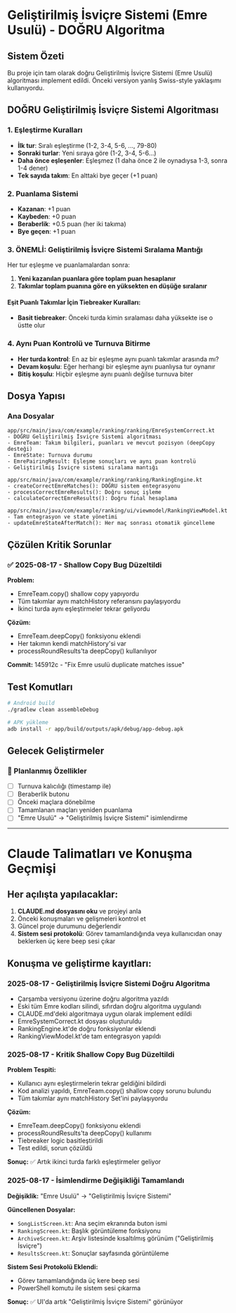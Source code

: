 # Geliştirilmiş İsviçre Sistemi (Emre Usulü) - DOĞRU Algoritma

## Sistem Özeti
Bu proje için tam olarak doğru Geliştirilmiş İsviçre Sistemi (Emre Usulü) algoritması implement edildi. Önceki versiyon yanlış Swiss-style yaklaşımı kullanıyordu.

## DOĞRU Geliştirilmiş İsviçre Sistemi Algoritması

### 1. Eşleştirme Kuralları
- **İlk tur**: Sıralı eşleştirme (1-2, 3-4, 5-6, ..., 79-80)
- **Sonraki turlar**: Yeni sıraya göre (1-2, 3-4, 5-6...)
- **Daha önce eşleşenler**: Eşleşmez (1 daha önce 2 ile oynadıysa 1-3, sonra 1-4 dener)
- **Tek sayıda takım**: En alttaki bye geçer (+1 puan)

### 2. Puanlama Sistemi
- **Kazanan**: +1 puan
- **Kaybeden**: +0 puan  
- **Beraberlik**: +0.5 puan (her iki takıma)
- **Bye geçen**: +1 puan

### 3. ÖNEMLİ: Geliştirilmiş İsviçre Sistemi Sıralama Mantığı
Her tur eşleşme ve puanlamalardan sonra:
1. **Yeni kazanılan puanlara göre toplam puan hesaplanır**
2. **Takımlar toplam puanına göre en yüksekten en düşüğe sıralanır**

#### Eşit Puanlı Takımlar İçin Tiebreaker Kuralları:
- **Basit tiebreaker**: Önceki turda kimin sıralaması daha yüksekte ise o üstte olur

### 4. Aynı Puan Kontrolü ve Turnuva Bitirme
- **Her turda kontrol**: En az bir eşleşme aynı puanlı takımlar arasında mı?
- **Devam koşulu**: Eğer herhangi bir eşleşme aynı puanlıysa tur oynanır
- **Bitiş koşulu**: Hiçbir eşleşme aynı puanlı değilse turnuva biter

## Dosya Yapısı

### Ana Dosyalar
```
app/src/main/java/com/example/ranking/ranking/EmreSystemCorrect.kt
- DOĞRU Geliştirilmiş İsviçre Sistemi algoritması
- EmreTeam: Takım bilgileri, puanları ve mevcut pozisyon (deepCopy desteği)
- EmreState: Turnuva durumu
- EmrePairingResult: Eşleşme sonuçları ve aynı puan kontrolü
- Geliştirilmiş İsviçre sistemi sıralama mantığı

app/src/main/java/com/example/ranking/ranking/RankingEngine.kt
- createCorrectEmreMatches(): DOĞRU sistem entegrasyonu
- processCorrectEmreResults(): Doğru sonuç işleme
- calculateCorrectEmreResults(): Doğru final hesaplama

app/src/main/java/com/example/ranking/ui/viewmodel/RankingViewModel.kt
- Tam entegrasyon ve state yönetimi
- updateEmreStateAfterMatch(): Her maç sonrası otomatik güncelleme
```

## Çözülen Kritik Sorunlar

### ✅ 2025-08-17 - Shallow Copy Bug Düzeltildi
**Problem:** 
- EmreTeam.copy() shallow copy yapıyordu
- Tüm takımlar aynı matchHistory referansını paylaşıyordu
- İkinci turda aynı eşleştirmeler tekrar geliyordu

**Çözüm:**
- EmreTeam.deepCopy() fonksiyonu eklendi
- Her takımın kendi matchHistory'si var
- processRoundResults'ta deepCopy() kullanılıyor

**Commit:** 145912c - "Fix Emre usulü duplicate matches issue"

## Test Komutları

```bash
# Android build
./gradlew clean assembleDebug

# APK yükleme
adb install -r app/build/outputs/apk/debug/app-debug.apk
```

## Gelecek Geliştirmeler

### 🔄 Planlanmış Özellikler
- [ ] Turnuva kalıcılığı (timestamp ile)
- [ ] Beraberlik butonu
- [ ] Önceki maçlara dönebilme
- [ ] Tamamlanan maçları yeniden puanlama
- [ ] "Emre Usulü" → "Geliştirilmiş İsviçre Sistemi" isimlendirme

---

# Claude Talimatları ve Konuşma Geçmişi

## Her açılışta yapılacaklar:
1. **CLAUDE.md dosyasını oku** ve projeyi anla
2. Önceki konuşmaları ve gelişmeleri kontrol et
3. Güncel proje durumunu değerlendir
4. **Sistem sesi protokolü**: Görev tamamlandığında veya kullanıcıdan onay beklerken üç kere beep sesi çıkar

## Konuşma ve geliştirme kayıtları:

### 2025-08-17 - Geliştirilmiş İsviçre Sistemi Doğru Algoritma
- Çarşamba versiyonu üzerine doğru algoritma yazıldı
- Eski tüm Emre kodları silindi, sıfırdan doğru algoritma uygulandı
- CLAUDE.md'deki algoritmaya uygun olarak implement edildi
- EmreSystemCorrect.kt dosyası oluşturuldu
- RankingEngine.kt'de doğru fonksiyonlar eklendi
- RankingViewModel.kt'de tam entegrasyon yapıldı

### 2025-08-17 - Kritik Shallow Copy Bug Düzeltildi
**Problem Tespiti:**
- Kullanıcı aynı eşleştirmelerin tekrar geldiğini bildirdi
- Kod analizi yapıldı, EmreTeam.copy() shallow copy sorunu bulundu
- Tüm takımlar aynı matchHistory Set'ini paylaşıyordu

**Çözüm:**
- EmreTeam.deepCopy() fonksiyonu eklendi
- processRoundResults'ta deepCopy() kullanımı
- Tiebreaker logic basitleştirildi
- Test edildi, sorun çözüldü

**Sonuç:** ✅ Artık ikinci turda farklı eşleştirmeler geliyor

### 2025-08-17 - İsimlendirme Değişikliği Tamamlandı
**Değişiklik:** "Emre Usulü" → "Geliştirilmiş İsviçre Sistemi"

**Güncellenen Dosyalar:**
- `SongListScreen.kt`: Ana seçim ekranında buton ismi
- `RankingScreen.kt`: Başlık görüntüleme fonksiyonu  
- `ArchiveScreen.kt`: Arşiv listesinde kısaltılmış görünüm ("Geliştirilmiş İsviçre")
- `ResultsScreen.kt`: Sonuçlar sayfasında görüntüleme

**Sistem Sesi Protokolü Eklendi:**
- Görev tamamlandığında üç kere beep sesi
- PowerShell komutu ile sistem sesi çıkarma

**Sonuç:** ✅ UI'da artık "Geliştirilmiş İsviçre Sistemi" görünüyor